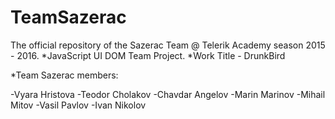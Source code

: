 # TeamSazerac
The official repository of the Sazerac Team @ Telerik Academy season 2015 - 2016.
*JavaScript UI DOM Team Project. 
*Work Title - DrunkBird

*Team Sazerac members:

-Vyara Hristova
-Teodor Cholakov
-Chavdar Angelov
-Marin Marinov
-Mihail Mitov
-Vasil Pavlov 
-Ivan Nikolov
